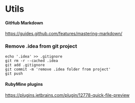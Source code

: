 # Utils #

#### GitHub Markdown ####
https://guides.github.com/features/mastering-markdown/

### Remove .idea from git project ###
```
echo '.idea' >> .gitignore
git rm -r --cached .idea
git add .gitignore
git commit -m 'remove .idea folder from project'
git push
```

#### RubyMine plugins ####
https://plugins.jetbrains.com/plugin/12778-quick-file-preview
